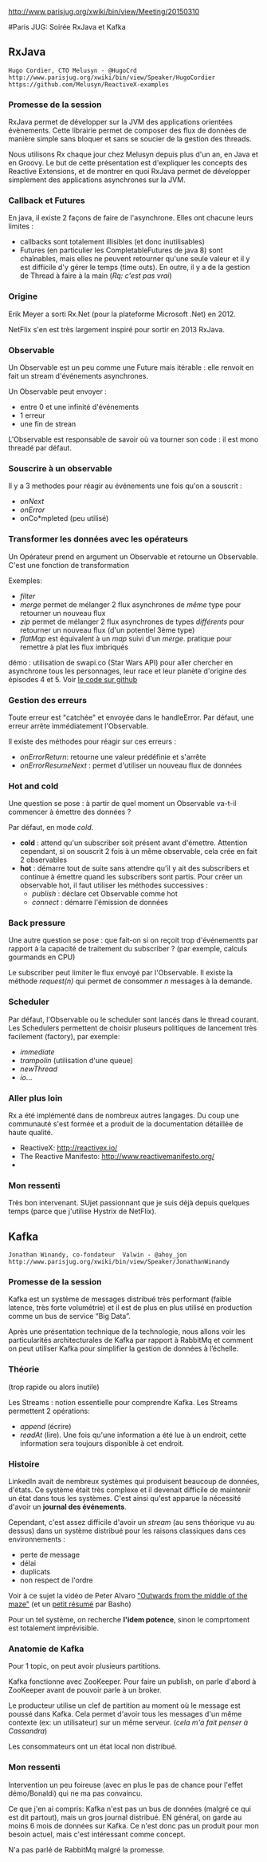 http://www.parisjug.org/xwiki/bin/view/Meeting/20150310

#Paris JUG: Soirée RxJava et Kafka

## RxJava
    Hugo Cordier, CTO Melusyn - @HugoCrd
    http://www.parisjug.org/xwiki/bin/view/Speaker/HugoCordier
    https://github.com/Melusyn/ReactiveX-examples

### Promesse de la session
RxJava permet de développer sur la JVM des applications orientées évènements. Cette librairie permet de composer des flux de données de manière simple sans bloquer et sans se soucier de la gestion des threads.

Nous utilisons Rx chaque jour chez Melusyn depuis plus d'un an, en Java et en Groovy. Le but de cette présentation est d'expliquer les concepts des Reactive Extensions, et de montrer en quoi RxJava permet de développer simplement des applications asynchrones sur la JVM. 

### Callback et Futures
En java, il existe 2 façons de faire de l'asynchrone. Elles ont chacune leurs limites :

- callbacks sont totalement illisibles (et donc inutilisables)
- Futures (en particulier les CompletableFutures de java 8) sont chaînables, mais elles ne peuvent retourner qu'une seule valeur et il y est difficile d'y gérer le temps (time outs). En outre, il y a de la gestion de Thread à faire à la main (*Rq: c'est pas vrai*)

### Origine
Erik Meyer a sorti Rx.Net (pour la plateforme Microsoft .Net) en 2012.

NetFlix s'en est très largement inspiré pour sortir en 2013 RxJava.

### Observable
Un Observable est un peu comme une Future mais itérable : elle renvoit en fait un stream d'événements asynchrones.

Un Observable peut envoyer :

- entre 0 et une infinité d'événements
- 1 erreur
- une fin de strean

L'Observable est responsable de savoir où va tourner son code : il est mono threadé par défaut.

### Souscrire à un observable
Il y a 3 methodes pour réagir au événements une fois qu'on a souscrit :

- *onNext*
- *onError*
- onCo*mpleted (peu utilisé)

### Transformer les données avec les opérateurs
Un Opérateur prend en argument un Observable et retourne un Observable. C'est une fonction de transformation

Exemples: 

- *filter*
- *merge* permet de mélanger 2 flux asynchrones de *même* type pour retourner un nouveau flux
- *zip* permet de mélanger 2 flux asynchrones de types *différents* pour retourner un nouveau flux (d'un potentiel 3ème type)
- *flatMap* est équivalent à un *map* suivi d'un *merge*. pratique pour remettre à plat les flux imbriqués

démo : utilisation de swapi.co (Star Wars API) pour aller chercher en asynchrone tous les personnages, leur race et leur planète d'origine des épisodes 4 et 5.  Voir [le code sur github](https://github.com/Melusyn/ReactiveX-examples/blob/master/src/4.%20Async/C_combining.groovy)

### Gestion des erreurs
Toute erreur est "catchée" et envoyée dans le handleError. Par défaut, une erreur arrête immédiatement l'Observable.

Il existe des méthodes pour réagir sur ces erreurs : 

- *onErrorReturn*: retourne une valeur prédéfinie et s'arrête
- *onErrorResumeNext* : permet d'utiliser un nouveau flux de données

### Hot and cold
Une question se pose : à partir de quel moment un Observable va-t-il commencer à émettre des données ?

Par défaut, en mode *cold*.

- **cold** : attend qu'un subscriber soit présent avant d'émettre. Attention cependant, si on souscrit 2 fois à un même observable, cela crée en fait 2 observables
- **hot** : démarre tout de suite sans attendre qu'il y ait des subscribers et continue à émettre quand les subscribers sont partis. Pour créer un observable hot, il faut utiliser les méthodes successives :
    - *publish* : déclare cet Observable comme hot
    - *connect* : démarre l'émission de données

### Back pressure
Une autre question se pose :  que fait-on si on reçoit trop d'événementts par rapport à la capacité de traitement du subscriber ? (par exemple, calculs gourmands en CPU)

Le subscriber peut limiter le flux envoyé par l'Observable. Il existe la méthode *request(n)* qui permet de consommer *n* messages à la demande.

### Scheduler
Par défaut, l'Observable ou le scheduler sont lancés dans le thread courant. Les Schedulers permettent de choisir pluseurs politiques de lancement très facilement (factory), par exemple: 

- *immediate*
- *trampolin* (utilisation d'une queue)
- *newThread*
- *io*...

### Aller plus loin
Rx a été implémenté dans de nombreux autres langages. Du coup une communauté s'est formée et a produit de la documentation détaillée de haute qualité.

- ReactiveX: http://reactivex.io/
- The Reactive Manifesto: http://www.reactivemanifesto.org/
- 
### Mon ressenti
Très bon intervenant. SUjet passionnant que je suis déjà depuis quelques temps (parce que j'utilise Hystrix de NetFlix).

## Kafka
    Jonathan Winandy, co-­fondateur  Valwin - @ahoy_jon
    http://www.parisjug.org/xwiki/bin/view/Speaker/JonathanWinandy

### Promesse de la session
Kafka est un système de messages distribué très performant (faible latence, très forte volumétrie) et il est de plus en plus utilisé en production comme un bus de service “Big Data”.

Après une présentation technique de la technologie, nous allons voir les particularités architecturales de Kafka par rapport à RabbitMq et comment on peut utiliser Kafka pour simplifier la gestion de données à l’échelle. 

### Théorie
(trop rapide ou alors inutile)

Les Streams : notion essentielle pour comprendre Kafka. Les Streams permettent 2 opérations: 

- *append* (écrire)
- *readAt* (lire). Une fois qu'une information a été lue à un endroit, cette information sera toujours disponible à cet endroit.

### Histoire
LinkedIn avait de nembreux systèmes qui produisent beaucoup de données, d'états. Ce système était très complexe et il devenait difficile de maintenir un état dans tous les systèmes. C'est ainsi qu'est apparue la nécessité d'avoir un **journal des événements**.

Cependant, c'est assez difficile d'avoir un *stream* (au sens théorique vu au dessus) dans un système distribué pour les raisons classiques dans ces environnements :

- perte de message
- délai
- duplicats
- non respect de l'ordre

Voir à ce sujet la vidéo de Peter Alvaro ["Outwards from the middle of the maze"](https://www.youtube.com/watch?v=ggCffvKEJmQ&list=PL9Jh2HsAWHxLco7V1SjU9hUzP53CBZOYO) (et un [petit résumé](http://basho.com/peter-alvaro-outwards-from-the-middle-of-the-maze/) par Basho)

Pour un tel système, on recherche **l'idem potence**, sinon le comprtoment est totalement imprévisible.

### Anatomie de Kafka
Pour 1 topic, on peut avoir plusieurs partitions.

Kafka fonctionne avec ZooKeeper. Pour faire un publish, on parle d'abord à ZooKeeper avant de pouvoir parle à un broker.

Le producteur utilise un clef de partition au moment où le message est poussé dans Kafka. Cela permet d'avoir tous les messages d'un même contexte (ex: un utilisateur) sur un même serveur. (*cela m'a fait penser à Cassandra*)

Les consommateurs ont un état local non distribué.

### Mon ressenti
Intervention un peu foireuse (avec en plus le pas de chance pour l'effet démo/Bonaldi) qui ne ma pas convaincu.

Ce que j'en ai compris: Kafka n'est pas un bus de données (malgré ce qui est dit partout), mais un gros journal distribué. EN général, on garde au moins 6 mois de données sur Kafka. Ce n'est donc pas un produit pour mon besoin actuel, mais c'est intéressant comme concept.

N'a pas parlé de RabbitMq malgré la promesse.
